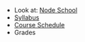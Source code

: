 - Look at: [Node School](http://nodeschool.io/)
- [Syllabus](http://csusbdt.github.io/405-2014/Syllabus-405-2014.pdf)
- [Course Schedule](https://github.com/csusbdt/405-2014/wiki)
- Grades

